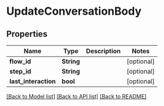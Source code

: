 # UpdateConversationBody

## Properties

Name | Type | Description | Notes
------------ | ------------- | ------------- | -------------
**flow_id** | **String** |  | [optional] 
**step_id** | **String** |  | [optional] 
**last_interaction** | **bool** |  | [optional] 

[[Back to Model list]](../README.md#documentation-for-models) [[Back to API list]](../README.md#documentation-for-api-endpoints) [[Back to README]](../README.md)


